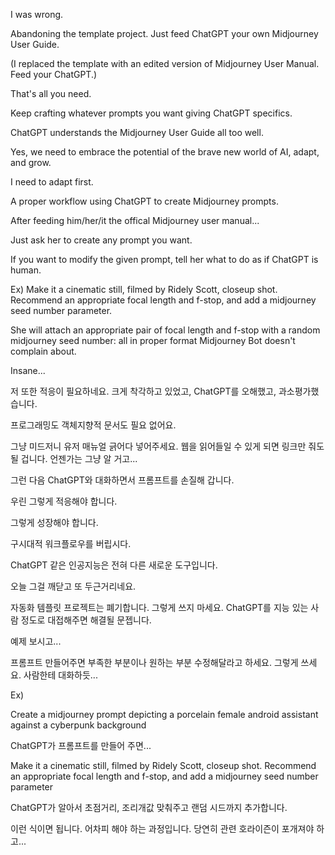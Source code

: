 I was wrong.

Abandoning the template project. Just feed ChatGPT your own Midjourney User Guide.

(I replaced the template with an edited version of Midjourney User Manual. Feed your ChatGPT.)

That's all you need.

Keep crafting whatever prompts you want giving ChatGPT specifics.

ChatGPT understands the Midjourney User Guide all too well.

Yes, we need to embrace the potential of the brave new world of AI, adapt, and grow.

I need to adapt first.

A proper workflow using ChatGPT to create Midjourney prompts.

After feeding him/her/it the offical Midjourney user manual...

Just ask her to create any prompt you want.

If you want to modify the given prompt, tell her what to do as if ChatGPT is human.

Ex) Make it a cinematic still, filmed by Ridely Scott, closeup shot. Recommend an appropriate focal length and f-stop, and add a midjourney seed number parameter.

She will attach an appropriate pair of focal length and f-stop with a random midjourney seed number: all in proper format Midjourney Bot doesn't complain about.

Insane...

저 또한 적응이 필요하네요. 크게 착각하고 있었고, ChatGPT를 오해했고, 과소평가했습니다.

프로그래밍도 객체지향적 문서도 필요 없어요.

그냥 미드저니 유저 매뉴얼 긁어다 넣어주세요. 웹을 읽어들일 수 있게 되면 링크만 줘도 될 겁니다. 언젠가는 그냥 알 거고...

그런 다음 ChatGPT와 대화하면서 프롬프트를 손질해 갑니다.

우린 그렇게 적응해야 합니다.

그렇게 성장해야 합니다.

구시대적 워크플로우를 버립시다.

ChatGPT 같은 인공지능은 전혀 다른 새로운 도구입니다.

오늘 그걸 깨닫고 또 두근거리네요.

자동화 템플릿 프로젝트는 폐기합니다. 그렇게 쓰지 마세요. ChatGPT를 지능 있는 사람 정도로 대접해주면 해결될 문젭니다.

예제 보시고...

프롬프트 만들어주면 부족한 부분이나 원하는 부분 수정해달라고 하세요. 그렇게 쓰세요. 사람한테 대화하듯...

Ex)

Create a midjourney prompt depicting a porcelain female android assistant against a cyberpunk background

ChatGPT가 프롬프트를 만들어 주면...

Make it a cinematic still, filmed by Ridely Scott, closeup shot. Recommend an appropriate focal length and f-stop, and add a midjourney seed number parameter

ChatGPT가 알아서 초점거리, 조리개값 맞춰주고 랜덤 시드까지 추가합니다.

이런 식이면 됩니다. 어차피 해야 하는 과정입니다. 당연히 관련 호라이즌이 포개져야 하고...